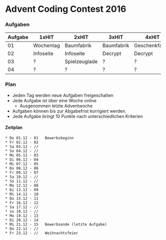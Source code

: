 # Advent Coding Contest 2016

### Aufgaben
Aufgabe | 1xHIT | 2xHIT | 3xHIT | 4xHIT | 5xHIT 
--------|-------|-------|-------|-------|-------
01      | Wochentag | Baumfabrik | Baumfabrik | Geschenkfabrik | Geschenkfabrik
02      | Infoseite | Infoseite | Decrypt | Decrypt | Decrypt
03      | ? | Spielzeuglade | ? | ? | ?
04      | ? | ? | ? | ? | ?

### Plan
* Jeden Tag werden neue Aufgaben freigeschalten
* Jede Aufgabe ist über eine Woche online
    * Ausgenommen letzte Adventwoche
* Aufgaben können bis zur Abgabefrist korrigiert werden.
* Jede Aufgabe bringt 10 Punkte nach unterschiedlichen Kriterien

#### Zeitplan
```
* Do 01.12 - 01   Bewerbsbeginn
* Fr 02.12 - 02
* Sa 03.12 - //
* So 04.12 - //
* Mo 05.12 - 03
* Di 06.12 - 04
* Mi 07.12 - 05
* Do 08.12 - 06
* Fr 09.12 - 07
* Sa 10.12 - //
* So 11.12 - //
* Mo 12.12 - 08
* Di 13.12 - 09
* Mi 14.12 - 10
* Do 15.12 - 11
* Fr 16.12 - 12
* Sa 17.12 - //
* so 18.12 - //
* Mo 19.12 - 13
* Di 20.12 - 14
* Mi 21.12 - 15   Bewerbsende (letzte Aufgabe)
* Do 22.12 - //
* Fr 23.12 - //   Weihnachtsfeier
```